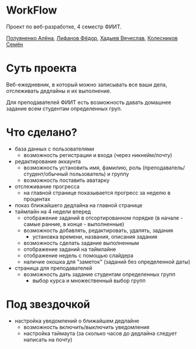 # WorkFlow
Проект по веб-разработке, 4 семестр ФИИТ.

[Полуяненко Алёна](https://github.com/NiripsaKakVsegda), [Лифанов Фёдор](https://github.com/amagoosebitch), [Хадыев Вячеслав](https://github.com/Hvv007), [Колесников Семён](https://github.com/invis166)

# Суть проекта
Веб-ежедневник, в который можно записывать все ваши дела, отслеживать дедлайны и их выполнение.

Для преподавателей ФИИТ есть возможность давать домашнее задание всем студентам определенных груп.

# Что сделано?
* база данных с пользователями
  * возможность регистрации и входа (через никнейм/почту)
* редактирование аккаунта
  * возможность установить имя, фамилию, роль (преподаватель/студент/обычный пользователь) и группу
  * возможность поставить аватарку
* отслеживание прогресса
  * на главной странице показывается прогресс за неделю в процентах
* показ ближайшего дедлайна на главной странице
* таймлайн на 4 недели вперед
  * отображение заданий в отсортированном порядке (в начале - самые ранние, в конце - выполненные)
  * возможность добавлять, редактировать, удалять, задания
    * установка времени, названия, описания задания 
  * возможность сделать задание выполненным
  * отображение заданий на таймлайне
  * отображение недель с помощью слайдера
  * наличие окошка для "заметок" (заданий без определенной даты)
* страница для преподавателей
  * возможность дать задание студентам определенных групп
    * выбор курса и множественный выбор групп   

# Под звездочкой
* настройка уведомлений о ближайшем дедлайне 
  * возможность включить/выключить уведомления 
  * настройка таймаута (за сколько часов до дедлайна следует написать на почту)


